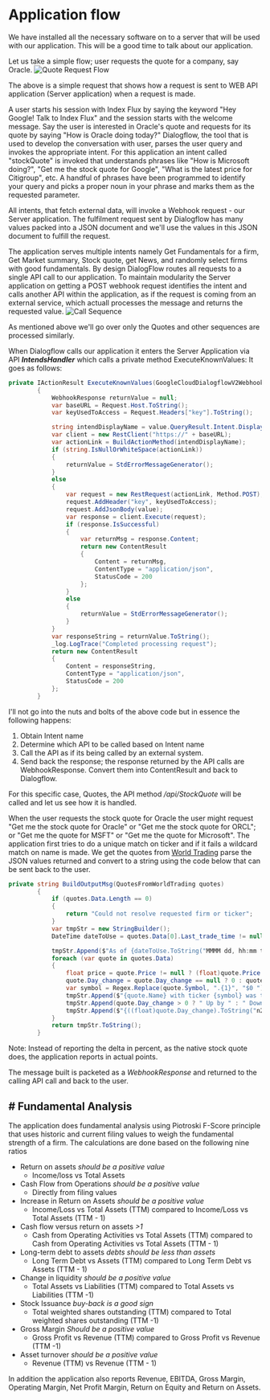 ﻿

# Application flow
We have installed all the necessary software on to a server that will be used with our application. This will be a good time to talk about our application.

Let us take a simple flow; user requests the quote for a company, say Oracle.
![Quote Request Flow](https://ssathya.github.io/IndexFlux-2/docs/QuoteRequest.png)

The above is a simple request that shows how a request is sent to WEB API application (Server application) when a request is made.

A user starts his session with Index Flux by saying the keyword "Hey Google! Talk to Index Flux" and the session starts with the welcome message. Say the user is interested in Oracle's quote and requests for its quote by saying "How is Oracle doing today?" Dialogflow, the tool that is used to develop the conversation with user, parses the user query and invokes the appropriate intent. For this application an intent called "stockQuote" is invoked that understands phrases like "How is Microsoft doing?", "Get me the stock quote for Google", "What is the latest price for Citigroup", etc.  A handful of phrases have been programmed to identify your query and picks a proper noun in your phrase and marks them as the requested parameter. 

All intents, that fetch external data, will invoke a Webhook request - our Server application. The fulfilment request sent by Dialogflow has many values packed into a JSON document and we'll use the values in this JSON document to fulfill the request.

The application serves multiple intents namely Get Fundamentals for a firm, Get Market summary, Stock quote, get News, and randomly select firms with good fundamentals. By design DialogFlow routes all requests to a single API call to our application. To maintain modularity the Server application on getting a POST webhook request identifies the intent and calls another API within the application, as if the request is coming from an external service, which actuall processes the message and returns the requested value.
![Call Sequence](https://ssathya.github.io/IndexFlux-2/docs/CallSequence.png)

As mentioned above we'll go over only the Quotes and other sequences are processed similarly.

When Dialogflow calls our application it enters the Server Application via API ***IntendsHandler*** which calls a private method  ExecuteKnownValues: It goes as follows:

```cs
private IActionResult ExecuteKnownValues(GoogleCloudDialogflowV2WebhookRequest value)
		{
			WebhookResponse returnValue = null;
			var baseURL = Request.Host.ToString();
			var keyUsedToAccess = Request.Headers["key"].ToString();

			string intendDisplayName = value.QueryResult.Intent.DisplayName;
			var client = new RestClient("https://" + baseURL);
			var actionLink = BuildActionMethod(intendDisplayName);
			if (string.IsNullOrWhiteSpace(actionLink))
			{
				returnValue = StdErrorMessageGenerator();
			}
			else
			{
				var request = new RestRequest(actionLink, Method.POST);
				request.AddHeader("key", keyUsedToAccess);
				request.AddJsonBody(value);
				var response = client.Execute(request);
				if (response.IsSuccessful)
				{
					var returnMsg = response.Content;
					return new ContentResult
					{
						Content = returnMsg,
						ContentType = "application/json",
						StatusCode = 200
					};
				}
				else
				{
					returnValue = StdErrorMessageGenerator();
				}
			}
			var responseString = returnValue.ToString();
			_log.LogTrace("Completed processing request");
			return new ContentResult
			{
				Content = responseString,
				ContentType = "application/json",
				StatusCode = 200
			};
		}
```
I'll not go into the nuts and bolts of the above code but in essence the following happens:

 1. Obtain Intent name
 2. Determine which API to be called based on Intent name
 3. Call the API as if its being called by an external system.
 4. Send back the response; the response returned by the API calls are WebhookResponse. Convert them into ContentResult and back to Dialogflow.

For this specific case, Quotes, the API method */api/StockQuote* will be called and let us see how it is handled.

When the user requests the stock quote for Oracle the user might request "Get me the stock quote for Oracle" or "Get me the stock quote for ORCL"; or "Get me the quote for MSFT" or "Get me the quote for Microsoft". The application first tries to do a unique match on ticker and if it fails a wildcard match on name is made.  We get the quotes from [World Trading](https://www.worldtradingdata.com/) parse the JSON values returned and convert to a string using the code below that can be sent back to the user.
```cs
private string BuildOutputMsg(QuotesFromWorldTrading quotes)
		{
			if (quotes.Data.Length == 0)
			{
				return "Could not resolve requested firm or ticker";
			}
			var tmpStr = new StringBuilder();
			DateTime dateToUse = quotes.Data[0].Last_trade_time != null ? (DateTime)quotes.Data[0].Last_trade_time : DateTime.Parse("01-01-2000");

			tmpStr.Append($"As of {dateToUse.ToString("MMMM dd, hh:mm tt")} EST ");
			foreach (var quote in quotes.Data)
			{
				float price = quote.Price != null ? (float)quote.Price : 0;
				quote.Day_change = quote.Day_change == null ? 0 : quote.Day_change;
				var symbol = Regex.Replace(quote.Symbol, ".{1}", "$0 ");
				tmpStr.Append($"{quote.Name} with ticker {symbol} was traded at {price.ToString("c2")}.");
				tmpStr.Append(quote.Day_change > 0 ? " Up by " : " Down by ");
				tmpStr.Append($"{((float)quote.Day_change).ToString("n2")} points.\n\n ");
			}
			return tmpStr.ToString();
		}
```

Note: Instead of reporting the delta in percent, as the native stock quote does, the application reports in actual points.

The message built is packeted as a *WebhookResponse* and returned to the calling API call and back to the user.

## # Fundamental Analysis
The application does fundamental analysis using Piotroski F-Score principle that uses historic and current filing values to weigh the fundamental strength of a firm. The calculations are done based on the following nine ratios

 - Return on assets *should be a positive value*
	 - Income/loss vs Total Assets
  - Cash Flow from Operations *should be a positive value*
	  - Directly from filing values
  - Increase in Return on Assets *should be a positive value*
	  - Income/Loss vs Total Assets (TTM) compared to Income/Loss vs Total Assets (TTM - 1)
- Cash flow versus return on assets *>1*
	- Cash from Operating Activities vs Total Assets (TTM) compared to Cash from Operating Activities vs Total Assets (TTM - 1)
-  Long-term debt to assets *debts should be less than assets*
	- Long Term Debt vs Assets (TTM) compared to Long Term Debt vs Assets (TTM - 1)
 - Change in liquidity *should be a positive value*
	 - Total Assets vs Liabilities (TTM) compared to Total Assets vs Liabilities (TTM -1)
 - Stock Issuance *buy-back is a good sign*
	 - Total weighted shares outstanding (TTM) compared to Total weighted shares outstanding (TTM -1)
 - Gross Margin *Should be a positive value*
	 - Gross Profit vs Revenue (TTM)  compared to Gross Profit vs Revenue (TTM -1)
-  Asset turnover *should be a positive value*
	- Revenue (TTM) vs Revenue (TTM - 1)

In addition the application also reports Revenue, EBITDA, Gross Margin, Operating Margin, Net Profit Margin, Return on Equity and Return on Assets.
 

